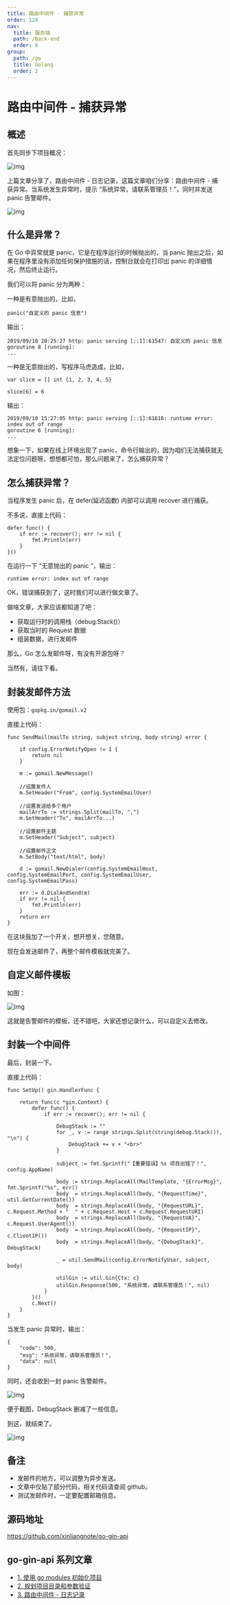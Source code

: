 ```yaml
---
title: 路由中间件 - 捕获异常
order: 124
nav:
  title: 服务端
  path: /Back-end
  order: 8
group:
  path: /go
  title: Golang
  order: 2
---
```



路由中间件 - 捕获异常
===


## 概述

首先同步下项目概况：

![img](./assets/4_api_1.png)

上篇文章分享了，路由中间件 - 日志记录，这篇文章咱们分享：路由中间件 - 捕获异常。当系统发生异常时，提示 “系统异常，请联系管理员！”，同时并发送 panic 告警邮件。

![img](./assets/4_api_2.png)

## 什么是异常？

在 Go 中异常就是 panic，它是在程序运行的时候抛出的，当 panic 抛出之后，如果在程序里没有添加任何保护措施的话，控制台就会在打印出 panic 的详细情况，然后终止运行。

我们可以将 panic 分为两种：

一种是有意抛出的，比如，

```
panic("自定义的 panic 信息")
```

输出：

```
2019/09/10 20:25:27 http: panic serving [::1]:61547: 自定义的 panic 信息
goroutine 8 [running]:
...
```

一种是无意抛出的，写程序马虎造成，比如，

```
var slice = [] int {1, 2, 3, 4, 5}

slice[6] = 6
```

输出：

```
2019/09/10 15:27:05 http: panic serving [::1]:61616: runtime error: index out of range
goroutine 6 [running]:
...
```

想象一下，如果在线上环境出现了 panic，命令行输出的，因为咱们无法捕获就无法定位问题呀，想想都可怕，那么问题来了，怎么捕获异常？

## 怎么捕获异常？

当程序发生 panic 后，在 defer(延迟函数) 内部可以调用 recover 进行捕获。

不多说，直接上代码：

```
defer func() {
	if err := recover(); err != nil {
		fmt.Println(err)
	}
}()
```

在运行一下 “无意抛出的 panic ”，输出：

```
runtime error: index out of range
```

OK，错误捕获到了，这时我们可以进行做文章了。

做啥文章，大家应该都知道了吧：

- 获取运行时的调用栈（debug.Stack()）
- 获取当时的 Request 数据
- 组装数据，进行发邮件

那么，Go 怎么发邮件呀，有没有开源包呀？

当然有，请往下看。

## 封装发邮件方法

使用包：`gopkg.in/gomail.v2`

直接上代码：

```
func SendMail(mailTo string, subject string, body string) error {
	
	if config.ErrorNotifyOpen != 1 {
		return nil
	}

	m := gomail.NewMessage()

	//设置发件人
	m.SetHeader("From", config.SystemEmailUser)

	//设置发送给多个用户
	mailArrTo := strings.Split(mailTo, ",")
	m.SetHeader("To", mailArrTo...)

	//设置邮件主题
	m.SetHeader("Subject", subject)

	//设置邮件正文
	m.SetBody("text/html", body)

	d := gomail.NewDialer(config.SystemEmailHost, config.SystemEmailPort, config.SystemEmailUser, config.SystemEmailPass)

	err := d.DialAndSend(m)
	if err != nil {
		fmt.Println(err)
	}
	return err
}
```

在这块我加了一个开关，想开想关，您随意。

现在会发送邮件了，再整个邮件模板就完美了。

## 自定义邮件模板

如图：

![img](./assets/4_api_3.png)

这就是告警邮件的模板，还不错吧，大家还想记录什么，可以自定义去修改。

## 封装一个中间件

最后，封装一下。

直接上代码：

```
func SetUp() gin.HandlerFunc {

	return func(c *gin.Context) {
		defer func() {
			if err := recover(); err != nil {

				DebugStack := ""
				for _, v := range strings.Split(string(debug.Stack()), "\n") {
					DebugStack += v + "<br>"
				}

				subject := fmt.Sprintf("【重要错误】%s 项目出错了！", config.AppName)

				body := strings.ReplaceAll(MailTemplate, "{ErrorMsg}", fmt.Sprintf("%s", err))
				body  = strings.ReplaceAll(body, "{RequestTime}", util.GetCurrentDate())
				body  = strings.ReplaceAll(body, "{RequestURL}", c.Request.Method + "  " + c.Request.Host + c.Request.RequestURI)
				body  = strings.ReplaceAll(body, "{RequestUA}", c.Request.UserAgent())
				body  = strings.ReplaceAll(body, "{RequestIP}", c.ClientIP())
				body  = strings.ReplaceAll(body, "{DebugStack}", DebugStack)

				_ = util.SendMail(config.ErrorNotifyUser, subject, body)

				utilGin := util.Gin{Ctx: c}
				utilGin.Response(500, "系统异常，请联系管理员！", nil)
			}
		}()
		c.Next()
	}
}
```

当发生 panic 异常时，输出：

```
{
    "code": 500,
    "msg": "系统异常，请联系管理员！",
    "data": null
}
```

同时，还会收到一封 panic 告警邮件。

![img](./assets/4_api_4.png)

便于截图，DebugStack 删减了一些信息。

到这，就结束了。

![img](./assets/4_api_5.jpeg)

## 备注

- 发邮件的地方，可以调整为异步发送。
- 文章中仅贴了部分代码，相关代码请查阅 github。
- 测试发邮件时，一定要配置邮箱信息。

## 源码地址

https://github.com/xinliangnote/go-gin-api

## go-gin-api 系列文章

- [1. 使用 go modules 初始化项目](https://mp.weixin.qq.com/s/1XNTEgZ0XGZZdxFOfR5f_A)
- [2. 规划项目目录和参数验证](https://mp.weixin.qq.com/s/11AuXptWGmL5QfiJArNLnA)
- [3. 路由中间件 - 日志记录](https://mp.weixin.qq.com/s/eTygPXnrYM2xfrRQyfn8Tg)
